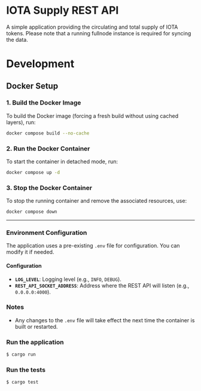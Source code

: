 # IOTA Supply REST API

A simple application providing the circulating and total supply of IOTA tokens.
Please note that a running fullnode instance is required for syncing the data.

# Development

## Docker Setup

### 1. Build the Docker Image
To build the Docker image (forcing a fresh build without using cached layers), run:
```sh
docker compose build --no-cache
```

### 2. Run the Docker Container
To start the container in detached mode, run:
```sh
docker compose up -d
```

### 3. Stop the Docker Container
To stop the running container and remove the associated resources, use:
```sh
docker compose down
```

---

### Environment Configuration

The application uses a pre-existing `.env` file for configuration. You can modify it if needed.

#### Configuration
- **`LOG_LEVEL`**: Logging level (e.g., `INFO`, `DEBUG`).
- **`REST_API_SOCKET_ADDRESS`**: Address where the REST API will listen (e.g., `0.0.0.0:4000`).

### Notes
- Any changes to the `.env` file will take effect the next time the container is built or restarted.

### Run the application

```sh
$ cargo run
```

### Run the tests

```sh
$ cargo test
```
